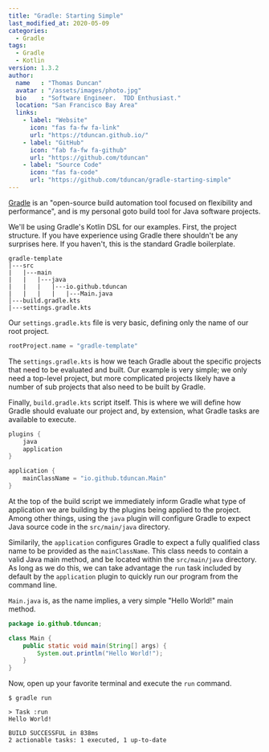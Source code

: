 ```yaml
---
title: "Gradle: Starting Simple"
last_modified_at: 2020-05-09
categories:
  - Gradle
tags:
  - Gradle
  - Kotlin
version: 1.3.2
author:
  name   : "Thomas Duncan"
  avatar : "/assets/images/photo.jpg"
  bio    : "Software Engineer.  TDD Enthusiast."
  location: "San Francisco Bay Area"
  links:
    - label: "Website"
      icon: "fas fa-fw fa-link"
      url: "https://tduncan.github.io/"
    - label: "GitHub"
      icon: "fab fa-fw fa-github"
      url: "https://github.com/tduncan"
    - label: "Source Code"
      icon: "fas fa-code"
      url: "https://github.com/tduncan/gradle-starting-simple"
---
```

[Gradle](https://www.gradle.org) is an "open-source build automation tool focused on 
flexibility and performance", and is my personal goto build tool
for Java software projects. 

We'll be using Gradle's Kotlin DSL for our examples.  First, the 
project structure.  If you have experience using Gradle there 
shouldn't be any surprises here.  If you haven't, this is the 
standard Gradle boilerplate.

```
gradle-template
|---src
|   |---main
|   |   |---java
|   |   |   |---io.github.tduncan
|   |   |   |   |---Main.java
│---build.gradle.kts
|---settings.gradle.kts  
```

Our `settings.gradle.kts` file is very basic, defining only the 
name of our root project.

```kotlin
rootProject.name = "gradle-template"
```
The `settings.gradle.kts` is how we teach Gradle about the specific
projects that need to be evaluated and built.  Our example is very
simple; we only need a top-level project, but more complicated 
projects likely have a number of sub projects that also need to be
built by Gradle.

Finally, `build.gradle.kts` script itself.  This is where we will
define how Gradle should evaluate our project and, by extension,
what Gradle tasks are available to execute.
```kotlin
plugins {
    java
    application
}

application {
    mainClassName = "io.github.tduncan.Main"
}
```
At the top of the build script we immediately inform Gradle what
type of application we are building by the plugins being applied
to the project.  Among other things, using the `java` plugin will 
configure Gradle to expect Java source code in the 
`src/main/java` directory.

Similarily, the `application` configures Gradle to expect a fully
qualified class name to be provided as the `mainClassName`.  This
class needs to contain a valid Java main method, and be located
within the `src/main/java` directory.  As long as we do this, we
can take advantage the `run` task included by default by the `application`
plugin to quickly run our program from the command line.

`Main.java` is, as the name implies, a very simple "Hello World!"
main method.
```java
package io.github.tduncan;

class Main {
    public static void main(String[] args) {
        System.out.println("Hello World!");
    }
}
```

Now, open up your favorite terminal and execute the `run` command.

```
$ gradle run                                 
                                             
> Task :run                                  
Hello World!                                 
                                             
BUILD SUCCESSFUL in 838ms                    
2 actionable tasks: 1 executed, 1 up-to-date 
```
